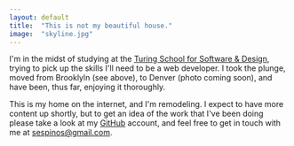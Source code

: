 ```yaml
---
layout: default
title:  "This is not my beautiful house."
image:  "skyline.jpg"
---
```


I'm in the midst of studying at the [Turing School for Software & Design](http://www.turing.io), trying to pick up the skills I'll need to be a web developer. I took the plunge, moved from Brooklyln (see above), to Denver (photo coming soon), and have been, thus far, enjoying it thoroughly.

This is my home on the internet, and I'm remodeling. I expect to have more content up shortly, but to get an idea of the work that I've been doing please take a look at my [GitHub](https://github.com/s-espinosa) account, and feel free to get in touch with me at [sespinos@gmail.com](mailto:sespinos@gmail.com).
